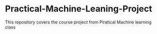 # Practical-Machine-Leaning-Project
This repository covers the course project from Piratical Machine learning class
